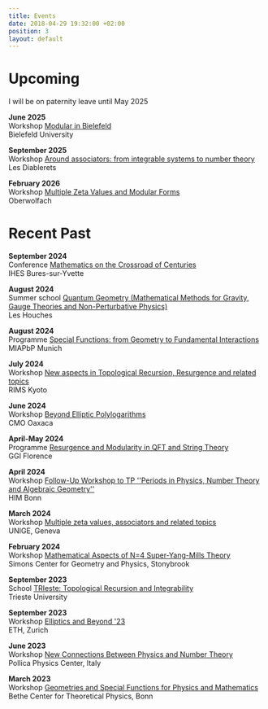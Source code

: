 ```yaml
---
title: Events
date: 2018-04-29 19:32:00 +02:00
position: 3
layout: default
---
```


# Upcoming

I will be on paternity leave until May 2025

**June 2025**\
Workshop [Modular in Bielefeld](https://www.math.uni-bielefeld.de/mib2025/)\
Bielefeld University

**September 2025**\
Workshop [Around associators: from integrable systems to number theory](https://indico.global/event/13900/)\
Les Diablerets

**February 2026**\
Workshop [Multiple Zeta Values and Modular Forms](https://www.mfo.de/occasion/2608a/www_view)\
Oberwolfach

# Recent Past

**September 2024**\
Conference [Mathematics on the Crossroad of Centuries](https://indico.math.cnrs.fr/event/11957/)\
IHES Bures-sur-Yvette

**August 2024**\
Summer school [Quantum Geometry (Mathematical Methods for Gravity, Gauge Theories and Non-Perturbative Physics)](https://houches24.github.io/)\
Les Houches

**August 2024**\
Programme [Special Functions: from Geometry to Fundamental Interactions](https://www.munich-iapbp.de/special-functions)\
MIAPbP Munich

**July 2024**\
Workshop [New aspects in Topological Recursion, Resurgence and related topics](https://sites.google.com/view/rims2024/ws1)\
RIMS Kyoto

**June 2024**\
Workshop [Beyond Elliptic Polylogarithms](http://webfiles.birs.ca/events/2024/5-day-workshops/24w5189)\
CMO Oaxaca

**April-May 2024**\
Programme [Resurgence and Modularity in QFT and String Theory](https://www.ggi.infn.it/showevent.pl?id=467)\
GGI Florence

**April 2024**\
Workshop [Follow-Up Workshop to TP ''Periods in Physics, Number Theory and Algebraic Geometry''](https://www.him.uni-bonn.de/events/scientific-events/single-scientific-events/follow-up-tp-number-theory-2024/participants/)\
HIM Bonn

**March 2024**\
Workshop [Multiple zeta values, associators and related topics](https://www.nccr-swissmap.ch/news-and-events/events/multiple-zeta-values-associators-and-related-topics?occurrenceID=1558)\
UNIGE, Geneva

**February 2024**\
Workshop [Mathematical Aspects of N=4 Super-Yang-Mills Theory](https://scgp.stonybrook.edu/archives/39835)\
Simons Center for Geometry and Physics, Stonybrook

**September 2023**\
School [TRIeste: Topological Recursion and Integrability](https://indico.in2p3.fr/event/29404/)\
Trieste University

**September 2023**\
Workshop [Elliptics and Beyond '23](https://indico.phys.ethz.ch/event/50/)\
ETH, Zurich

**June 2023**\
Workshop [New Connections Between Physics and Number Theory](https://agenda.infn.it/event/33896/)\
Pollica Physics Center, Italy

**March 2023**\
Workshop [Geometries and Special Functions for Physics and Mathematics](https://indico.hiskp.uni-bonn.de/event/192/)\
Bethe Center for Theoretical Physics, Bonn
